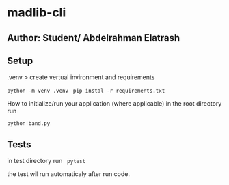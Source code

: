 # madlib-cli

## Author: Student/ Abdelrahman Elatrash

## Setup

.venv > create vertual invironment and requirements

`python -m venv .venv `
`pip instal -r requirements.txt `

How to initialize/run your application (where applicable)
in the root directory   run

`python band.py `

## Tests

in test directory run
` pytest`

the test wil run automaticaly after run code.